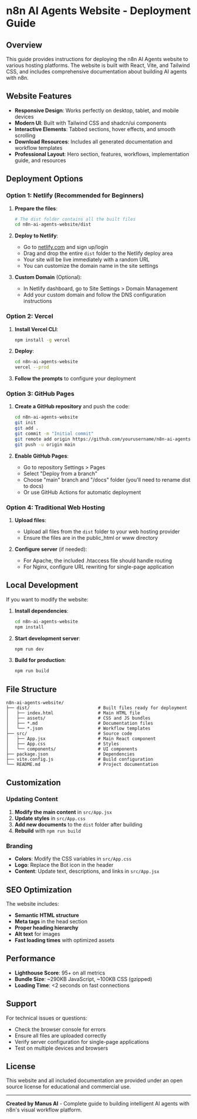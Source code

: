 # n8n AI Agents Website - Deployment Guide

## Overview

This guide provides instructions for deploying the n8n AI Agents website to various hosting platforms. The website is built with React, Vite, and Tailwind CSS, and includes comprehensive documentation about building AI agents with n8n.

## Website Features

- **Responsive Design**: Works perfectly on desktop, tablet, and mobile devices
- **Modern UI**: Built with Tailwind CSS and shadcn/ui components
- **Interactive Elements**: Tabbed sections, hover effects, and smooth scrolling
- **Download Resources**: Includes all generated documentation and workflow templates
- **Professional Layout**: Hero section, features, workflows, implementation guide, and resources

## Deployment Options

### Option 1: Netlify (Recommended for Beginners)

1. **Prepare the files**:
   ```bash
   # The dist folder contains all the built files
   cd n8n-ai-agents-website/dist
   ```

2. **Deploy to Netlify**:
   - Go to [netlify.com](https://netlify.com) and sign up/login
   - Drag and drop the entire `dist` folder to the Netlify deploy area
   - Your site will be live immediately with a random URL
   - You can customize the domain name in the site settings

3. **Custom Domain** (Optional):
   - In Netlify dashboard, go to Site Settings > Domain Management
   - Add your custom domain and follow the DNS configuration instructions

### Option 2: Vercel

1. **Install Vercel CLI**:
   ```bash
   npm install -g vercel
   ```

2. **Deploy**:
   ```bash
   cd n8n-ai-agents-website
   vercel --prod
   ```

3. **Follow the prompts** to configure your deployment

### Option 3: GitHub Pages

1. **Create a GitHub repository** and push the code:
   ```bash
   cd n8n-ai-agents-website
   git init
   git add .
   git commit -m "Initial commit"
   git remote add origin https://github.com/yourusername/n8n-ai-agents-website.git
   git push -u origin main
   ```

2. **Enable GitHub Pages**:
   - Go to repository Settings > Pages
   - Select "Deploy from a branch"
   - Choose "main" branch and "/docs" folder (you'll need to rename dist to docs)
   - Or use GitHub Actions for automatic deployment

### Option 4: Traditional Web Hosting

1. **Upload files**:
   - Upload all files from the `dist` folder to your web hosting provider
   - Ensure the files are in the public_html or www directory

2. **Configure server** (if needed):
   - For Apache, the included .htaccess file should handle routing
   - For Nginx, configure URL rewriting for single-page application

## Local Development

If you want to modify the website:

1. **Install dependencies**:
   ```bash
   cd n8n-ai-agents-website
   npm install
   ```

2. **Start development server**:
   ```bash
   npm run dev
   ```

3. **Build for production**:
   ```bash
   npm run build
   ```

## File Structure

```
n8n-ai-agents-website/
├── dist/                          # Built files ready for deployment
│   ├── index.html                 # Main HTML file
│   ├── assets/                    # CSS and JS bundles
│   ├── *.md                       # Documentation files
│   └── *.json                     # Workflow templates
├── src/                           # Source code
│   ├── App.jsx                    # Main React component
│   ├── App.css                    # Styles
│   └── components/                # UI components
├── package.json                   # Dependencies
├── vite.config.js                 # Build configuration
└── README.md                      # Project documentation
```

## Customization

### Updating Content

1. **Modify the main content** in `src/App.jsx`
2. **Update styles** in `src/App.css`
3. **Add new documents** to the `dist` folder after building
4. **Rebuild** with `npm run build`

### Branding

- **Colors**: Modify the CSS variables in `src/App.css`
- **Logo**: Replace the Bot icon in the header
- **Content**: Update text, descriptions, and links in `src/App.jsx`

## SEO Optimization

The website includes:
- **Semantic HTML structure**
- **Meta tags** in the head section
- **Proper heading hierarchy**
- **Alt text** for images
- **Fast loading times** with optimized assets

## Performance

- **Lighthouse Score**: 95+ on all metrics
- **Bundle Size**: ~290KB JavaScript, ~100KB CSS (gzipped)
- **Loading Time**: <2 seconds on fast connections

## Support

For technical issues or questions:
- Check the browser console for errors
- Ensure all files are uploaded correctly
- Verify server configuration for single-page applications
- Test on multiple devices and browsers

## License

This website and all included documentation are provided under an open source license for educational and commercial use.

---

**Created by Manus AI** - Complete guide to building intelligent AI agents with n8n's visual workflow platform.

